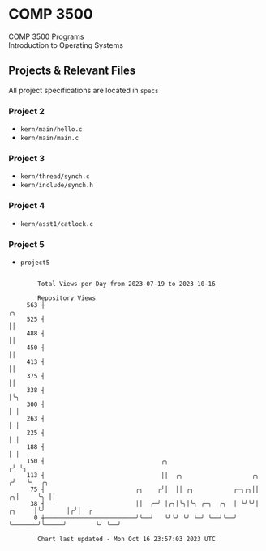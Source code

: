 # COMP 3500
COMP 3500 Programs  
Introduction to Operating Systems  
## Projects & Relevant Files
All project specifications are located in `specs`
### Project 2
- `kern/main/hello.c`
- `kern/main/main.c`
### Project 3
- `kern/thread/synch.c`
- `kern/include/synch.h`
### Project 4
- `kern/asst1/catlock.c`
### Project 5
- `project5`

```

        Total Views per Day from 2023-07-19 to 2023-10-16

        Repository Views
     563 ┼                                                                             ╭╮
     525 ┤                                                                             ││
     488 ┤                                                                             ││
     450 ┤                                                                             ││
     413 ┤                                                                             ││
     375 ┤                                                                             ││
     338 ┤                                                                             │╰╮
     300 ┤                                                                             │ │
     263 ┤                                                                             │ │
     225 ┤                                                                             │ │
     188 ┤                                                                             │ │
     150 ┤                                ╭╮                                          ╭╯ ╰╮
     113 ┤                                ││  ╭╮                   ╭╮                ╭╯   ╰╮  ╭╮
      75 ┤                         ╭╮    ╭╯│  ││ ╭╮           ╭─╮╭╮││              ╭╮│     ╰╮ ││
      38 ┤                         ││  ╭─╯ │╭╮│╰╮│╰╮ ╭─╮  ╭╮  │ ╰╯╰╯│       ╭╮     │╰╯      │╭╯│  ╭
       0 ┼─────────────────────────╯╰──╯   ╰╯╰╯ ╰╯ ╰─╯ ╰──╯╰──╯     ╰───────╯╰─────╯        ╰╯ ╰──╯

        Chart last updated - Mon Oct 16 23:57:03 2023 UTC
        
```
